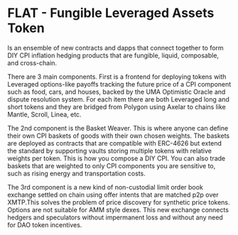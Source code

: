 # FLAT - Fungible Leveraged Assets Token

Is an ensemble of new contracts and dapps that connect together to form DIY CPI inflation hedging 
products that are fungible, liquid, composable, and cross-chain.

 There are 3 main components. First is  a frontend for deploying tokens with Leveraged options-like payoffs tracking the future price of a CPI component such as food, cars, and houses, backed by the UMA Optimistic Oracle and dispute resolution system. For each item there are both Leveraged long and short tokens and they are bridged from Polygon using Axelar to chains like Mantle, Scroll, Linea, etc.

The 2nd component is the Basket Weaver. This is where anyone can define their own CPI baskets of goods with their own chosen weights. The baskets are deployed as contracts that are compatible with ERC-4626 but extend the standard by supporting vaults storing multiple tokens with relative weights per token. This is how you compose a DIY CPI. You can also trade baskets that are weighted to only CPI components you are sensitive to, such as rising energy and transportation costs.

The 3rd component is a new kind of non-custodial limit order book exchange settled on chain using offer intents that are matched p2p over XMTP.This solves the problem of price discovery for synthetic price tokens. Options are not suitable for AMM style dexes. This new exchange connects hedgers and speculators without impermanent loss and without any need for DAO token incentives.